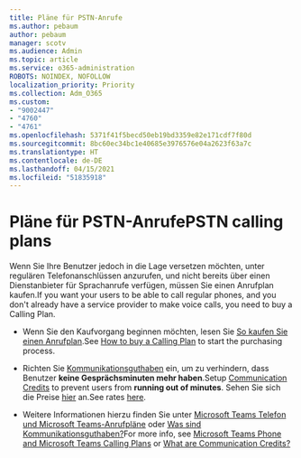 ```yaml
---
title: Pläne für PSTN-Anrufe
ms.author: pebaum
author: pebaum
manager: scotv
ms.audience: Admin
ms.topic: article
ms.service: o365-administration
ROBOTS: NOINDEX, NOFOLLOW
localization_priority: Priority
ms.collection: Adm_O365
ms.custom:
- "9002447"
- "4760"
- "4761"
ms.openlocfilehash: 5371f41f5becd50eb19bd3359e82e171cdf7f80d
ms.sourcegitcommit: 8bc60ec34bc1e40685e3976576e04a2623f63a7c
ms.translationtype: HT
ms.contentlocale: de-DE
ms.lasthandoff: 04/15/2021
ms.locfileid: "51835918"
---
```

# <a name="pstn-calling-plans"></a><span data-ttu-id="480fd-102">Pläne für PSTN-Anrufe</span><span class="sxs-lookup"><span data-stu-id="480fd-102">PSTN calling plans</span></span>

<span data-ttu-id="480fd-103">Wenn Sie Ihre Benutzer jedoch in die Lage versetzen möchten, unter regulären Telefonanschlüssen anzurufen, und nicht bereits über einen Dienstanbieter für Sprachanrufe verfügen, müssen Sie einen Anrufplan kaufen.</span><span class="sxs-lookup"><span data-stu-id="480fd-103">If you want your users to be able to call regular phones, and you don't already have a service provider to make voice calls, you need to buy a Calling Plan.</span></span>

- <span data-ttu-id="480fd-104">Wenn Sie den Kaufvorgang beginnen möchten, lesen Sie [So kaufen Sie einen Anrufplan](https://docs.microsoft.com/MicrosoftTeams/calling-plans-for-office-365).</span><span class="sxs-lookup"><span data-stu-id="480fd-104">See [How to buy a Calling Plan](https://docs.microsoft.com/MicrosoftTeams/calling-plans-for-office-365) to start the purchasing process.</span></span>

- <span data-ttu-id="480fd-105">Richten Sie [Kommunikationsguthaben](https://docs.microsoft.com/microsoftteams/set-up-communications-credits-for-your-organization) ein, um zu verhindern, dass Benutzer **keine Gesprächsminuten mehr haben**.</span><span class="sxs-lookup"><span data-stu-id="480fd-105">Setup [Communication Credits](https://docs.microsoft.com/microsoftteams/set-up-communications-credits-for-your-organization) to prevent users from **running out of minutes**.</span></span> <span data-ttu-id="480fd-106">Sehen Sie sich die Preise [hier](https://products.office.com/microsoft-teams/voice-calling) an.</span><span class="sxs-lookup"><span data-stu-id="480fd-106">See rates [here](https://products.office.com/microsoft-teams/voice-calling).</span></span> 

- <span data-ttu-id="480fd-107">Weitere Informationen hierzu finden Sie unter [Microsoft Teams Telefon und Microsoft Teams-Anrufpläne](https://docs.microsoft.com/MicrosoftTeams/calling-plan-landing-page) oder [Was sind Kommunikationsguthaben?](https://docs.microsoft.com/microsoftteams/what-are-communications-credits)</span><span class="sxs-lookup"><span data-stu-id="480fd-107">For more info, see [Microsoft Teams Phone and Microsoft Teams Calling Plans](https://docs.microsoft.com/MicrosoftTeams/calling-plan-landing-page) or [What are Communication Credits?](https://docs.microsoft.com/microsoftteams/what-are-communications-credits)</span></span>
